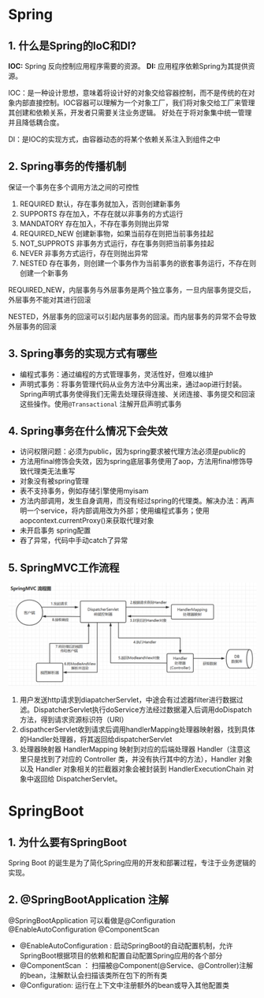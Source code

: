 

# Spring

## 1. 什么是Spring的loC和Dl?

**IOC:** Spring 反向控制应用程序需要的资源。
**DI:** 应用程序依赖Spring为其提供资源。

IOC：是一种设计思想，意味着将设计好的对象交给容器控制，而不是传统的在对象内部直接控制。IOC容器可以理解为一个对象工厂，我们将对象交给工厂来管理其创建和依赖关系，开发者只需要关注业务逻辑。  好处在于将对象集中统一管理并且降低耦合度。

DI：是IOC的实现方式，由容器动态的将某个依赖关系注入到组件之中



## 2. Spring事务的传播机制

保证一个事务在多个调用方法之间的可控性

1. REQUIRED 默认，存在事务就加入，否则创建新事务
2. SUPPORTS 存在加入，不存在就以非事务的方式运行
3. MANDATORY 存在加入，不存在事务则抛出异常
4. REQUIRED_NEW 创建新事物，如果当前存在则把当前事务挂起
5. NOT_SUPPROTS  非事务方式运行，存在事务则把当前事务挂起
6. NEVER 非事务方式运行，存在则抛出异常
7. NESTED 存在事务，则创建一个事务作为当前事务的嵌套事务运行，不存在则创建一个新事务

REQUIRED_NEW，内层事务与外层事务是两个独立事务，一旦内层事务提交后，外层事务不能对其进行回滚

NESTED，外层事务的回滚可以引起内层事务的回滚。而内层事务的异常不会导致外层事务的回滚



## 3. Spring事务的实现方式有哪些

- 编程式事务：通过编程的方式管理事务，灵活性好，但难以维护
- 声明式事务：将事务管理代码从业务方法中分离出来，通过aop进行封装。Spring声明式事务使得我们无需去处理获得连接、关闭连接、事务提交和回滚这些操作。使用`@Transactional` 注解开启声明式事务



## 4. Spring事务在什么情况下会失效

- 访问权限问题：必须为public，因为spring要求被代理方法必须是public的
- 方法用final修饰会失效，因为spring底层事务使用了aop，方法用final修饰导致代理类无法重写
- 对象没有被spring管理
- 表不支持事务，例如存储引擎使用myisam
- 方法内部调用，发生自身调用，而没有经过spring的代理类。解决办法：再声明一个service，将内部调用改为外部；使用编程式事务；使用aopcontext.currentProxy()来获取代理对象
- 未开启事务  spring配置
- 吞了异常，代码中手动catch了异常



## 5. SpringMVC工作流程

<img src="springfigures/a31bbfb5c2e4b07cca383f2fd60714ea.png" alt="在这里插入图片描述" style="zoom:67%;" />

1. 用户发送http请求到diapatcherServlet，中途会有过滤器filter进行数据过滤。DispatcherServlet执行doService方法经过数据灌入后调用doDispatch方法，得到请求资源标识符（URI）
2. dispathcerServlet收到请求后调用handlerMapping处理器映射器，找到具体的Handler处理器，将其返回给dispatcherServlet
3. 处理器映射器 HandlerMapping 映射到对应的后端处理器 Handler（注意这里只是找到了对应的 Controller 类，并没有执行其中的方法），Handler 对象以及 Handler 对象相关的拦截器对象会被封装到 HandlerExecutionChain 对象中返回给 DispatcherServlet。





# SpringBoot



## 1. 为什么要有SpringBoot

Spring Boot 的诞生是为了简化Spring应用的开发和部署过程，专注于业务逻辑的实现。



## 2. @SpringBootApplication 注解

@SpringBootApplication 可以看做是@Configuration @EnableAutoConfiguration @ComponentScan

- @EnableAutoConfiguration : 启动SpringBoot的自动配置机制，允许SpringBoot根据项目的依赖和配置自动配置Spring应用的各个部分
- @ComponentScan ： 扫描被@Component(@Service、@Controller)注解的bean，注解默认会扫描该类所在包下的所有类
- @Configuration: 运行在上下文中注册额外的bean或导入其他配置类

